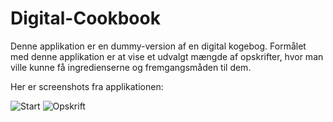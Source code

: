 # Digital-Cookbook

Denne applikation er en dummy-version af en digital kogebog.
Formålet med denne applikation er at vise et udvalgt mængde af opskrifter, hvor man ville kunne få ingredienserne og fremgangsmåden til dem.


Her er screenshots fra applikationen:

![Start](https://user-images.githubusercontent.com/70882719/102927054-798d0400-4496-11eb-81dc-e3fbaa408990.png)
![Opskrift](https://user-images.githubusercontent.com/70882719/102927172-bbb64580-4496-11eb-8890-6fb375686568.png)
